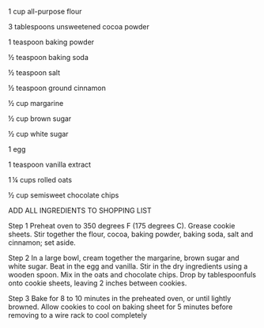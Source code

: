 1 cup all-purpose flour

3 tablespoons unsweetened cocoa powder

1 teaspoon baking powder

½ teaspoon baking soda

½ teaspoon salt

½ teaspoon ground cinnamon

½ cup margarine

½ cup brown sugar

½ cup white sugar

1 egg

1 teaspoon vanilla extract

1 ¼ cups rolled oats

½ cup semisweet chocolate chips

ADD ALL INGREDIENTS TO SHOPPING LIST 

Step 1
Preheat oven to 350 degrees F (175 degrees C). Grease cookie sheets. Stir together the flour, cocoa, baking powder, baking soda, salt and cinnamon; set aside.

Step 2
In a large bowl, cream together the margarine, brown sugar and white sugar. Beat in the egg and vanilla. Stir in the dry ingredients using a wooden spoon. Mix in the oats and chocolate chips. Drop by tablespoonfuls onto cookie sheets, leaving 2 inches between cookies.

Step 3
Bake for 8 to 10 minutes in the preheated oven, or until lightly browned. Allow cookies to cool on baking sheet for 5 minutes before removing to a wire rack to cool completely